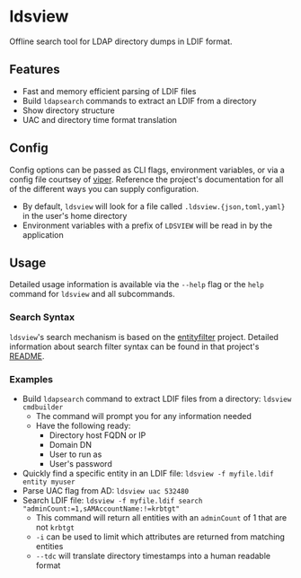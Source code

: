 # ldsview
Offline search tool for LDAP directory dumps in LDIF format.

## Features
  * Fast and memory efficient parsing of LDIF files
  * Build `ldapsearch` commands to extract an LDIF from a directory
  * Show directory structure
  * UAC and directory time format translation

## Config
Config options can be passed as CLI flags, environment variables, or via a config file courtsey of [viper](https://github.com/spf13/viper). Reference the project's documentation for all of the different ways you can supply configuration. 
  * By default, `ldsview` will look for a file called `.ldsview.{json,toml,yaml}` in the user's home directory
  * Environment variables with a prefix of `LDSVIEW` will be read in by the application

## Usage
Detailed usage information is available via the `--help` flag or the `help` command for `ldsview` and all subcommands.

### Search Syntax
`ldsview`'s search mechanism is based on the [entityfilter](https://github.com/kgoins/entityfilter) project. Detailed information about search filter syntax can be found in that project's [README](https://github.com/kgoins/entityfilter/blob/master/README.md).

### Examples
  * Build `ldapsearch` command to extract LDIF files from a directory: `ldsview cmdbuilder`
    * The command will prompt you for any information needed
    * Have the following ready: 
      * Directory host FQDN or IP
      * Domain DN
      * User to run as
      * User's password
  * Quickly find a specific entity in an LDIF file: `ldsview -f myfile.ldif entity myuser`
  * Parse UAC flag from AD: `ldsview uac 532480`
  * Search LDIF file: `ldsview -f myfile.ldif search "adminCount:=1,sAMAccountName:!=krbtgt"`
    * This command will return all entities with an `adminCount` of 1 that are not `krbtgt`
    * `-i` can be used to limit which attributes are returned from matching entities
    * `--tdc` will translate directory timestamps into a human readable format
